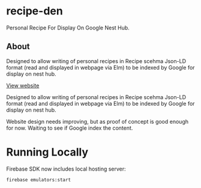 # recipe-den
Personal Recipe For Display On Google Nest Hub.


## About

Designed to allow writing of personal recipes in Recipe scehma Json-LD format (read and displayed in webpage via Elm) to be indexed by Google for display on nest hub.

[View website](https://recipe-den.web.app/)

Designed to allow writing of personal recipes in Recipe scehma Json-LD format (read and displayed in webpage via Elm) to be indexed by Google for display on nest hub.

Website design needs improving, but as proof of concept is good enough for now. Waiting to see if Google index the content.


# Running Locally

Firebase SDK now includes local hosting server:

```
firebase emulators:start
```